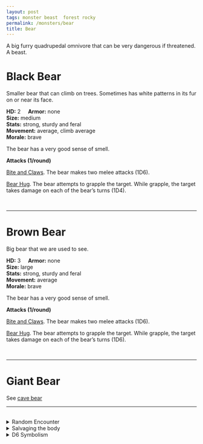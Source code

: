```yaml
---
layout: post
tags: monster beast  forest rocky
permalink: /monsters/bear
title: Bear
---
```


A big furry quadrupedal omnivore that can be very dangerous if threatened. A beast.

# Black Bear

Smaller bear that can climb on trees. Sometimes has white patterns in its fur on or near its face.

**HD:** 2  &nbsp; &nbsp;  **Armor:** none <br>
**Size:** medium <br>
**Stats:** strong, sturdy and feral<br>
**Movement:** average, climb average <br>
**Morale:** brave <br>

The bear has a very good sense of smell.

**Attacks (1/round)**

<ins>Bite and Claws</ins>. The bear makes two melee attacks (1D6).

<ins>Bear Hug</ins>. The bear attempts to grapple the target. While grapple, the target takes damage on each of the bear’s turns (1D4).

<br>

---

# Brown Bear

Big bear that we are used to see.

**HD:** 3  &nbsp; &nbsp;  **Armor:** none <br>
**Size:** large <br>
**Stats:** strong, sturdy and feral<br>
**Movement:** average<br>
**Morale:** brave <br>

The bear has a very good sense of smell.

**Attacks (1/round)**

<ins>Bite and Claws</ins>. The bear makes two melee attacks (1D6).

<ins>Bear Hug</ins>. The bear attempts to grapple the target. While grapple, the target takes damage on each of the bear’s turns (1D6).

<br>

---

# Giant Bear

See [cave bear](https://saltygoo.github.io/monsters/bear-cave)
<br>

---

<br> 

<details markdown="1">
<summary>Random Encounter</summary>
1. **Monster:** 1 bear.
1. **Lair:** A cave hidden in the landscape. 2-6 chances that there are cubs. <br>	&nbsp; OR <br>	**Omen:** The sound of heavy, animal breathing.
1. **Spoor:** Half eaten carcass of a beast.
1. **Tracks:** Bear tracks.
1. **Trace:** Fish bone. 
1. **Trace:** Claw marks.
</details>

<details markdown="1">
<summary>Salvaging the body</summary>
Bear fur is very prized for warm winter clothing. Its meat is edible.
</details>

<details markdown="1">
<summary>D6 Symbolism</summary>
In local cultures, it is a symbol of ...

1. Strength
1. Lazyness
1. Stars
1. Winter
1. Motherhood
1. Sacred 
</details>
